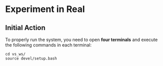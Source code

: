 # Experiment in Real

## Initial Action


To properly run the system, you need to open **four terminals** and execute the following commands in each terminal:

```
cd vs_ws/
source devel/setup.bash
```
